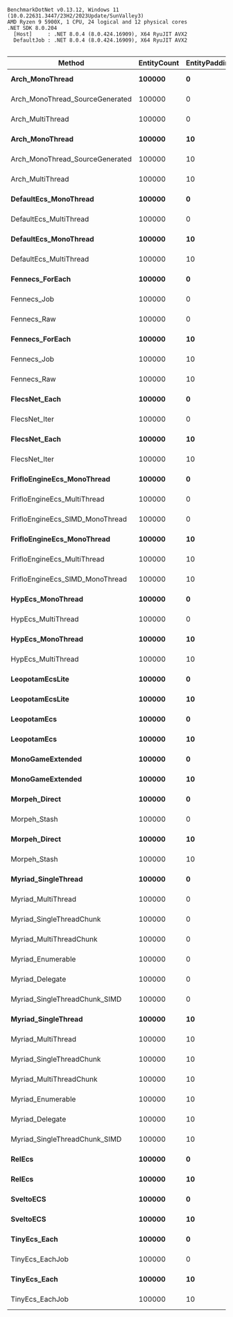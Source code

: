 ```

BenchmarkDotNet v0.13.12, Windows 11 (10.0.22631.3447/23H2/2023Update/SunValley3)
AMD Ryzen 9 5900X, 1 CPU, 24 logical and 12 physical cores
.NET SDK 8.0.204
  [Host]     : .NET 8.0.4 (8.0.424.16909), X64 RyuJIT AVX2
  DefaultJob : .NET 8.0.4 (8.0.424.16909), X64 RyuJIT AVX2


```
| Method                          | EntityCount | EntityPadding | Mean         | Error       | StdDev      | Median       | Gen0    | Allocated |
|-------------------------------- |------------ |-------------- |-------------:|------------:|------------:|-------------:|--------:|----------:|
| **Arch_MonoThread**                 | **100000**      | **0**             |    **45.308 μs** |   **0.1321 μs** |   **0.1236 μs** |    **45.357 μs** |       **-** |         **-** |
| Arch_MonoThread_SourceGenerated | 100000      | 0             |    28.794 μs |   0.0641 μs |   0.0600 μs |    28.780 μs |       - |         - |
| Arch_MultiThread                | 100000      | 0             |    57.264 μs |   0.0820 μs |   0.0727 μs |    57.284 μs |       - |         - |
| **Arch_MonoThread**                 | **100000**      | **10**            |    **44.605 μs** |   **0.1348 μs** |   **0.1195 μs** |    **44.580 μs** |       **-** |         **-** |
| Arch_MonoThread_SourceGenerated | 100000      | 10            |    26.711 μs |   0.0862 μs |   0.0806 μs |    26.754 μs |       - |         - |
| Arch_MultiThread                | 100000      | 10            |    50.987 μs |   0.0759 μs |   0.0710 μs |    50.990 μs |       - |         - |
| **DefaultEcs_MonoThread**           | **100000**      | **0**             |   **110.189 μs** |   **0.1083 μs** |   **0.0846 μs** |   **110.165 μs** |       **-** |         **-** |
| DefaultEcs_MultiThread          | 100000      | 0             |    16.247 μs |   0.3183 μs |   0.8215 μs |    16.251 μs |       - |         - |
| **DefaultEcs_MonoThread**           | **100000**      | **10**            |   **135.716 μs** |   **0.7498 μs** |   **0.6646 μs** |   **135.416 μs** |       **-** |         **-** |
| DefaultEcs_MultiThread          | 100000      | 10            |    35.017 μs |   2.4582 μs |   7.2481 μs |    31.295 μs |       - |         - |
| **Fennecs_ForEach**                 | **100000**      | **0**             |    **44.249 μs** |   **0.1188 μs** |   **0.1111 μs** |    **44.239 μs** |       **-** |         **-** |
| Fennecs_Job                     | 100000      | 0             |    50.736 μs |   0.1517 μs |   0.1419 μs |    50.701 μs |       - |         - |
| Fennecs_Raw                     | 100000      | 0             |    43.445 μs |   0.2540 μs |   0.2376 μs |    43.368 μs |       - |         - |
| **Fennecs_ForEach**                 | **100000**      | **10**            |    **44.538 μs** |   **0.1828 μs** |   **0.1710 μs** |    **44.423 μs** |       **-** |         **-** |
| Fennecs_Job                     | 100000      | 10            |    52.735 μs |   0.1195 μs |   0.1118 μs |    52.693 μs |       - |         - |
| Fennecs_Raw                     | 100000      | 10            |    43.897 μs |   0.1760 μs |   0.1647 μs |    44.017 μs |       - |         - |
| **FlecsNet_Each**                   | **100000**      | **0**             |   **196.370 μs** |   **6.1563 μs** |  **17.8606 μs** |   **205.352 μs** |       **-** |         **-** |
| FlecsNet_Iter                   | 100000      | 0             |    62.017 μs |   0.2624 μs |   0.2454 μs |    62.175 μs |       - |         - |
| **FlecsNet_Each**                   | **100000**      | **10**            |   **209.933 μs** |   **0.3426 μs** |   **0.3037 μs** |   **209.967 μs** |       **-** |         **-** |
| FlecsNet_Iter                   | 100000      | 10            |    58.021 μs |   0.1786 μs |   0.1671 μs |    57.961 μs |       - |         - |
| **FrifloEngineEcs_MonoThread**      | **100000**      | **0**             |    **45.461 μs** |   **0.0433 μs** |   **0.0384 μs** |    **45.463 μs** |       **-** |         **-** |
| FrifloEngineEcs_MultiThread     | 100000      | 0             |     8.368 μs |   0.1633 μs |   0.4414 μs |     8.299 μs |       - |         - |
| FrifloEngineEcs_SIMD_MonoThread | 100000      | 0             |     8.607 μs |   0.0673 μs |   0.0630 μs |     8.577 μs |       - |         - |
| **FrifloEngineEcs_MonoThread**      | **100000**      | **10**            |    **45.153 μs** |   **0.1892 μs** |   **0.1770 μs** |    **45.226 μs** |       **-** |         **-** |
| FrifloEngineEcs_MultiThread     | 100000      | 10            |     9.527 μs |   0.1904 μs |   0.5149 μs |     9.468 μs |       - |         - |
| FrifloEngineEcs_SIMD_MonoThread | 100000      | 10            |     7.623 μs |   0.0562 μs |   0.0526 μs |     7.651 μs |       - |         - |
| **HypEcs_MonoThread**               | **100000**      | **0**             |    **32.666 μs** |   **0.0327 μs** |   **0.0306 μs** |    **32.664 μs** |       **-** |     **112 B** |
| HypEcs_MultiThread              | 100000      | 0             |    34.746 μs |   0.1753 μs |   0.1640 μs |    34.782 μs |  0.0610 |    1872 B |
| **HypEcs_MonoThread**               | **100000**      | **10**            |    **32.622 μs** |   **0.0259 μs** |   **0.0202 μs** |    **32.616 μs** |       **-** |     **112 B** |
| HypEcs_MultiThread              | 100000      | 10            |    34.448 μs |   0.1456 μs |   0.1362 μs |    34.382 μs |  0.0610 |    1872 B |
| **LeopotamEcsLite**                 | **100000**      | **0**             |   **155.337 μs** |   **0.5269 μs** |   **0.4928 μs** |   **155.061 μs** |       **-** |         **-** |
| **LeopotamEcsLite**                 | **100000**      | **10**            |   **182.237 μs** |   **0.7044 μs** |   **0.6589 μs** |   **182.504 μs** |       **-** |         **-** |
| **LeopotamEcs**                     | **100000**      | **0**             |   **125.247 μs** |   **0.3801 μs** |   **0.3555 μs** |   **125.024 μs** |       **-** |         **-** |
| **LeopotamEcs**                     | **100000**      | **10**            |   **133.385 μs** |   **0.3853 μs** |   **0.3604 μs** |   **133.513 μs** |       **-** |         **-** |
| **MonoGameExtended**                | **100000**      | **0**             |   **300.108 μs** |   **0.2923 μs** |   **0.2734 μs** |   **300.212 μs** |       **-** |     **160 B** |
| **MonoGameExtended**                | **100000**      | **10**            |   **852.321 μs** |   **4.9836 μs** |   **4.4179 μs** |   **852.372 μs** |       **-** |     **161 B** |
| **Morpeh_Direct**                   | **100000**      | **0**             | **1,842.942 μs** |  **33.9321 μs** |  **31.7401 μs** | **1,826.033 μs** |       **-** |       **2 B** |
| Morpeh_Stash                    | 100000      | 0             |   836.561 μs |   3.4551 μs |   3.2319 μs |   837.310 μs |       - |       1 B |
| **Morpeh_Direct**                   | **100000**      | **10**            | **8,316.462 μs** | **162.6014 μs** | **159.6963 μs** | **8,275.210 μs** |       **-** |      **12 B** |
| Morpeh_Stash                    | 100000      | 10            | 5,149.691 μs |  61.1528 μs |  54.2104 μs | 5,141.828 μs |       - |       6 B |
| **Myriad_SingleThread**             | **100000**      | **0**             |    **54.268 μs** |   **0.2890 μs** |   **0.2703 μs** |    **54.186 μs** |       **-** |         **-** |
| Myriad_MultiThread              | 100000      | 0             |   982.415 μs |   9.8467 μs |   8.7288 μs |   981.153 μs | 27.3438 |  472799 B |
| Myriad_SingleThreadChunk        | 100000      | 0             |    39.777 μs |   0.0425 μs |   0.0332 μs |    39.766 μs |       - |         - |
| Myriad_MultiThreadChunk         | 100000      | 0             |    22.829 μs |   0.0459 μs |   0.0407 μs |    22.821 μs |  0.3052 |    5464 B |
| Myriad_Enumerable               | 100000      | 0             |   234.799 μs |   1.2097 μs |   0.9445 μs |   235.036 μs |       - |         - |
| Myriad_Delegate                 | 100000      | 0             |    87.757 μs |   0.4011 μs |   0.3752 μs |    87.810 μs |       - |         - |
| Myriad_SingleThreadChunk_SIMD   | 100000      | 0             |    12.391 μs |   0.0895 μs |   0.0837 μs |    12.427 μs |       - |         - |
| **Myriad_SingleThread**             | **100000**      | **10**            |    **55.081 μs** |   **0.2631 μs** |   **0.2461 μs** |    **55.247 μs** |       **-** |         **-** |
| Myriad_MultiThread              | 100000      | 10            |   946.951 μs |   8.1955 μs |   7.6660 μs |   944.439 μs | 27.3438 |  463045 B |
| Myriad_SingleThreadChunk        | 100000      | 10            |    39.258 μs |   0.0601 μs |   0.0502 μs |    39.250 μs |       - |         - |
| Myriad_MultiThreadChunk         | 100000      | 10            |    22.859 μs |   0.0877 μs |   0.0820 μs |    22.859 μs |  0.3052 |    5513 B |
| Myriad_Enumerable               | 100000      | 10            |   240.305 μs |   1.1970 μs |   1.1197 μs |   239.568 μs |       - |         - |
| Myriad_Delegate                 | 100000      | 10            |    66.207 μs |   0.1047 μs |   0.0875 μs |    66.207 μs |       - |         - |
| Myriad_SingleThreadChunk_SIMD   | 100000      | 10            |    12.521 μs |   0.0341 μs |   0.0302 μs |    12.507 μs |       - |         - |
| **RelEcs**                          | **100000**      | **0**             |   **204.882 μs** |   **0.3362 μs** |   **0.2625 μs** |   **204.820 μs** |       **-** |     **168 B** |
| **RelEcs**                          | **100000**      | **10**            |   **294.985 μs** |   **2.4805 μs** |   **2.3202 μs** |   **293.926 μs** |       **-** |     **168 B** |
| **SveltoECS**                       | **100000**      | **0**             |   **217.040 μs** |   **0.6910 μs** |   **0.6463 μs** |   **217.368 μs** |       **-** |         **-** |
| **SveltoECS**                       | **100000**      | **10**            | **1,304.605 μs** |   **6.2746 μs** |   **5.5623 μs** | **1,306.077 μs** |       **-** |       **2 B** |
| **TinyEcs_Each**                    | **100000**      | **0**             |    **26.479 μs** |   **0.0888 μs** |   **0.0787 μs** |    **26.512 μs** |       **-** |         **-** |
| TinyEcs_EachJob                 | 100000      | 0             |    18.590 μs |   0.1119 μs |   0.0992 μs |    18.573 μs |  0.0916 |    1552 B |
| **TinyEcs_Each**                    | **100000**      | **10**            |    **26.613 μs** |   **0.0838 μs** |   **0.0784 μs** |    **26.641 μs** |       **-** |         **-** |
| TinyEcs_EachJob                 | 100000      | 10            |    19.356 μs |   0.1512 μs |   0.1414 μs |    19.327 μs |  0.0916 |    1552 B |
